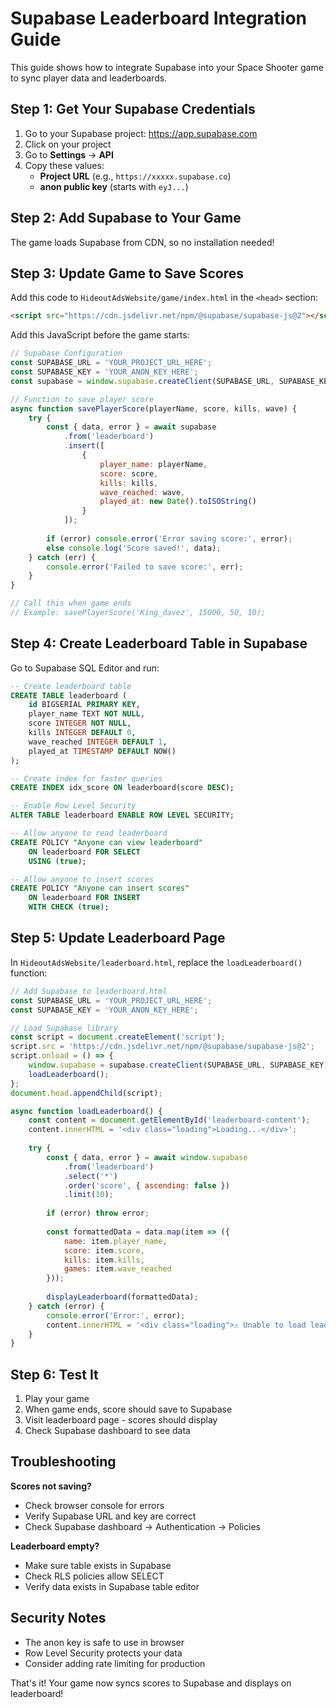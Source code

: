 # Supabase Leaderboard Integration Guide

This guide shows how to integrate Supabase into your Space Shooter game to sync player data and leaderboards.

## Step 1: Get Your Supabase Credentials

1. Go to your Supabase project: https://app.supabase.com
2. Click on your project
3. Go to **Settings** → **API**
4. Copy these values:
   - **Project URL** (e.g., `https://xxxxx.supabase.co`)
   - **anon public key** (starts with `eyJ...`)

## Step 2: Add Supabase to Your Game

The game loads Supabase from CDN, so no installation needed!

## Step 3: Update Game to Save Scores

Add this code to `HideoutAdsWebsite/game/index.html` in the `<head>` section:

```html
<script src="https://cdn.jsdelivr.net/npm/@supabase/supabase-js@2"></script>
```

Add this JavaScript before the game starts:

```javascript
// Supabase Configuration
const SUPABASE_URL = 'YOUR_PROJECT_URL_HERE';
const SUPABASE_KEY = 'YOUR_ANON_KEY_HERE';
const supabase = window.supabase.createClient(SUPABASE_URL, SUPABASE_KEY);

// Function to save player score
async function savePlayerScore(playerName, score, kills, wave) {
    try {
        const { data, error } = await supabase
            .from('leaderboard')
            .insert([
                {
                    player_name: playerName,
                    score: score,
                    kills: kills,
                    wave_reached: wave,
                    played_at: new Date().toISOString()
                }
            ]);
        
        if (error) console.error('Error saving score:', error);
        else console.log('Score saved!', data);
    } catch (err) {
        console.error('Failed to save score:', err);
    }
}

// Call this when game ends
// Example: savePlayerScore('King_davez', 15000, 50, 10);
```

## Step 4: Create Leaderboard Table in Supabase

Go to Supabase SQL Editor and run:

```sql
-- Create leaderboard table
CREATE TABLE leaderboard (
    id BIGSERIAL PRIMARY KEY,
    player_name TEXT NOT NULL,
    score INTEGER NOT NULL,
    kills INTEGER DEFAULT 0,
    wave_reached INTEGER DEFAULT 1,
    played_at TIMESTAMP DEFAULT NOW()
);

-- Create index for faster queries
CREATE INDEX idx_score ON leaderboard(score DESC);

-- Enable Row Level Security
ALTER TABLE leaderboard ENABLE ROW LEVEL SECURITY;

-- Allow anyone to read leaderboard
CREATE POLICY "Anyone can view leaderboard"
    ON leaderboard FOR SELECT
    USING (true);

-- Allow anyone to insert scores
CREATE POLICY "Anyone can insert scores"
    ON leaderboard FOR INSERT
    WITH CHECK (true);
```

## Step 5: Update Leaderboard Page

In `HideoutAdsWebsite/leaderboard.html`, replace the `loadLeaderboard()` function:

```javascript
// Add Supabase to leaderboard.html
const SUPABASE_URL = 'YOUR_PROJECT_URL_HERE';
const SUPABASE_KEY = 'YOUR_ANON_KEY_HERE';

// Load Supabase library
const script = document.createElement('script');
script.src = 'https://cdn.jsdelivr.net/npm/@supabase/supabase-js@2';
script.onload = () => {
    window.supabase = supabase.createClient(SUPABASE_URL, SUPABASE_KEY);
    loadLeaderboard();
};
document.head.appendChild(script);

async function loadLeaderboard() {
    const content = document.getElementById('leaderboard-content');
    content.innerHTML = '<div class="loading">Loading...</div>';
    
    try {
        const { data, error } = await window.supabase
            .from('leaderboard')
            .select('*')
            .order('score', { ascending: false })
            .limit(10);
        
        if (error) throw error;
        
        const formattedData = data.map(item => ({
            name: item.player_name,
            score: item.score,
            kills: item.kills,
            games: item.wave_reached
        }));
        
        displayLeaderboard(formattedData);
    } catch (error) {
        console.error('Error:', error);
        content.innerHTML = '<div class="loading">⚠️ Unable to load leaderboard</div>';
    }
}
```

## Step 6: Test It

1. Play your game
2. When game ends, score should save to Supabase
3. Visit leaderboard page - scores should display
4. Check Supabase dashboard to see data

## Troubleshooting

**Scores not saving?**
- Check browser console for errors
- Verify Supabase URL and key are correct
- Check Supabase dashboard → Authentication → Policies

**Leaderboard empty?**
- Make sure table exists in Supabase
- Check RLS policies allow SELECT
- Verify data exists in Supabase table editor

## Security Notes

- The anon key is safe to use in browser
- Row Level Security protects your data
- Consider adding rate limiting for production

That's it! Your game now syncs scores to Supabase and displays on leaderboard!
